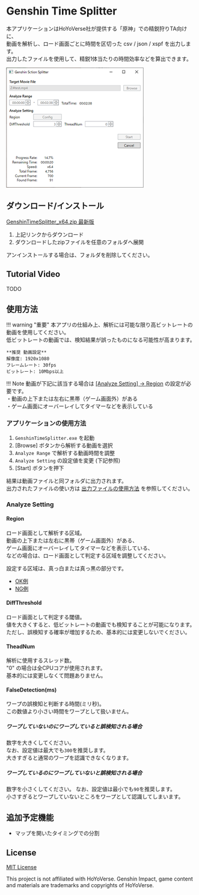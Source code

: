 # Genshin Time Splitter

本アプリケーションはHoYoVerse社が提供する「原神」での精鋭狩りTA向けに、  
動画を解析し、ロード画面ごとに時間を区切った csv / json / xspf を出力します。  
出力したファイルを使用して、精鋭1体当たりの時間効率などを算出できます。  

![](./img/app.png)

## ダウンロード/インストール

[GenshinTimeSplitter_x64.zip 最新版](https://github.com/saipan-fez/GenshinTimeSplitter/releases/latest/download/GenshinTimeSplitter_x64.zip)

1. 上記リンクからダウンロード
1. ダウンロードしたzipファイルを任意のフォルダへ展開

アンインストールする場合は、フォルダを削除してください。

## Tutorial Video

TODO

## 使用方法

!!! warning "重要"
    本アプリの仕組み上、解析には可能な限り高ビットレートの動画を使用してください。  
    低ビットレートの動画では、検知結果が誤ったものになる可能性が高まります。  

    **推奨 動画設定**  
    解像度: 1920x1080  
    フレームレート: 30fps  
    ビットレート: 10Mbps以上  

!!! Note
    動画が下記に該当する場合は [[Analyze Setting] -> Region](#region) の設定が必要です。  
    ・動画の上下または左右に黒帯（ゲーム画面外）がある  
    ・ゲーム画面にオーバーレイしてタイマーなどを表示している  

### アプリケーションの使用方法

1. `GenshinTimeSplitter.exe` を起動
1. [Browse] ボタンから解析する動画を選択
1. `Analyze Range` で解析する動画時間を調整
1. `Analyze Setting` の設定値を変更 (下記参照)
1. [Start] ボタンを押下

結果は動画ファイルと同フォルダに出力されます。  
出力されたファイルの使い方は [出力ファイルの使用方法](./output_file_usage.md) を参照してください。

### Analyze Setting

#### Region

ロード画面として解析する区域。  
動画の上下または左右に黒帯（ゲーム画面外）がある、  
ゲーム画面にオーバーレイしてタイマーなどを表示している、  
などの場合は、ロード画面として判定する区域を調整してください。

設定する区域は、真っ白または真っ黒の部分です。

- [OK例](./img/setting_region_OK.drawio.png)
- [NG例](./img/setting_region_NG.drawio.png)

#### DiffThreshold

ロード画面として判定する閾値。  
値を大きくすると、低ビットレートの動画でも検知することが可能になります。  
ただし、誤検知する確率が増加するため、基本的には変更しないでください。

#### TheadNum

解析に使用するスレッド数。  
"0" の場合は全CPUコアが使用されます。  
基本的には変更しなくて問題ありません。

#### FalseDetection(ms)

ワープの誤検知と判断する時間(ミリ秒)。  
この数値より小さい時間をワープとして扱いません。  
  
##### ワープしていないのにワープしていると誤検知される場合

数字を大きくしてください。  
なお、設定値は最大でも`300`を推奨します。  
大きすぎると通常のワープを認識できなくなります。

##### ワープしているのにワープしていないと誤検知される場合

数字を小さくしてください。
なお、設定値は最小でも`90`を推奨します。  
小さすぎるとワープしていないところをワープとして認識してしまいます。

## 追加予定機能

- マップを開いたタイミングでの分割

## License

[MIT License](https://github.com/saipan-fez/GenshinTimeSplitter/blob/main/LICENSE)

This project is not affiliated with HoYoVerse.
Genshin Impact, game content and materials are trademarks and copyrights of HoYoVerse.